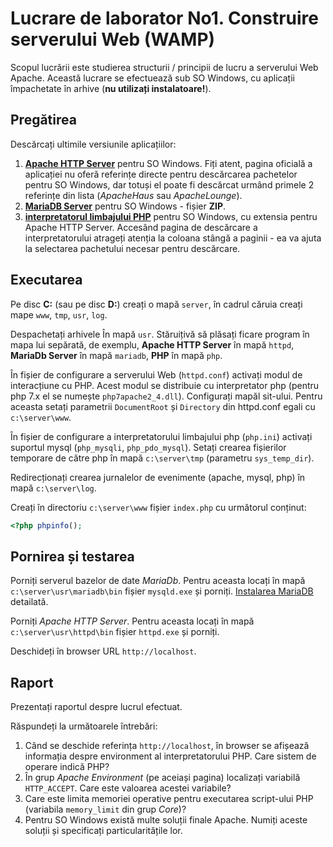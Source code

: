 # Lucrare de laborator No1. Construire serverului Web (WAMP)

Scopul lucrării este studierea structurii / principii de lucru a serverului Web Apache. Această lucrare se efectuează sub SO Windows, cu aplicații împachetate în arhive (__nu utilizați instalatoare!__).

## Pregătirea

Descărcați ultimile versiunile aplicațiilor:

1. [__Apache HTTP Server__](https://httpd.apache.org) pentru SO Windows. Fiți atent, pagina oficială a aplicației nu oferă referințe directe pentru descărcarea pachetelor pentru SO Windows, dar totuși el poate fi descărcat urmând primele 2 referințe din lista (_ApacheHaus_ sau _ApacheLounge_).
2. [__MariaDB Server__](https://mariadb.org/) pentru SO Windows - fișier __ZIP__.
3. [__interpretatorul limbajului PHP__](https://php.net) pentru SO Windows, cu extensia pentru Apache HTTP Server. Accesând pagina de descărcare a interpretatorului atrageți atenția la coloana stângă a paginii - ea va ajuta la selectarea pachetului necesar pentru descărcare.

## Executarea

Pe disc __С:__ (sau pe disc __D:__) creați o mapă `server`, în cadrul căruia creați mape `www`, `tmp`, `usr`, `log`.

Despachetați arhivele În mapă `usr`. Stăruițivă să plăsați ficare program în mapa lui sepărată, de exemplu, __Apache HTTP Server__ în mapă `httpd`, __MariaDb Server__ în mapă `mariadb`, __PHP__ în mapă `php`.

În fișier de configurare a serverului Web (`httpd.conf`) activați modul de interacțiune cu PHP. Acest modul se distribuie cu interpretator php (pentru php 7.x el se numește `php7apache2_4.dll`). Configurați mapăl sit-ului. Pentru aceasta setați parametrii `DocumentRoot` și `Directory` din httpd.conf egali cu `c:\server\www`.

În fișier de configurare a interpretatorului limbajului php (`php.ini`) activați suportul mysql (`php_mysqli`, `php_pdo_mysql`). Setați crearea fișierilor temporare de către php în mapă `c:\server\tmp` (parametru `sys_temp_dir`).

Redirecționați crearea jurnalelor de evenimente (apache, mysql, php) în mapă `c:\server\log`.

Creați în directoriu `c:\server\www` fișier `index.php` cu următorul conținut:

```php
<?php phpinfo();
```

## Pornirea și testarea

Porniți serverul bazelor de date _MariaDb_. Pentru aceasta locați în mapă `c:\server\usr\mariadb\bin` fișier `mysqld.exe` și porniți. [Instalarea MariaDB](https://mariadb.com/kb/en/installing-mariadb-windows-zip-packages/) detailată.

Porniți _Apache HTTP Server_. Pentru aceasta locați în mapă `c:\server\usr\httpd\bin` fișier `httpd.exe` și porniți. 

Deschideți în browser URL `http://localhost`.

## Raport

Prezentați raportul despre lucrul efectuat.

Răspundeți la următoarele întrebări:

1. Când se deschide referința `http://localhost`, în browser se afișează informația despre environment al interpretatorului PHP. Care sistem de operare indică PHP?
2. În grup _Apache Environment_ (pe aceiași pagina) localizați variabilă `HTTP_ACCEPT`. Care este valoarea acestei variabile?
3. Care este limita memoriei operative pentru executarea script-ului PHP (variabila `memory_limit` din grup _Core_)?
4. Pentru SO Windows există multe soluții finale Apache. Numiți aceste soluții și specificați particularitățile lor.
